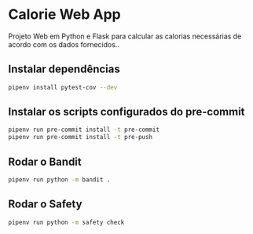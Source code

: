 # Calorie Web App

Projeto Web em Python e Flask para calcular as calorias necessárias de acordo com os dados fornecidos..

## Instalar dependências

```bash
pipenv install pytest-cov --dev
```

## Instalar os scripts configurados do pre-commit

```bash
pipenv run pre-commit install -t pre-commit
pipenv run pre-commit install -t pre-push
```

## Rodar o Bandit

```bash
pipenv run python -m bandit .
```

## Rodar o Safety

```bash
pipenv run python -m safety check
```
